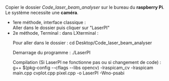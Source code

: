 Copier le dossier <em>Code_laser_beam_analyser</em> sur le bureau du <strong>raspberry Pi</strong>.
Le système necessite une <strong>caméra</strong>.

<ul>
<li>1ere méthode, interface classique :<br/>
Aller dans le dossier puis cliquer sur "LaserPI"</li>



<li>2e méthode, Terminal :
dans LXterminal :

Pour aller dans le dossier :
cd Desktop/Code_laser_beam_analyser

Demarrage du programme :
./LaserPI

Compilation (Si LaserPI ne fonctionne pas ou si changement de code) :
g++ $(pkg-config --cflags --libs opencv) -lraspicam_cv -lraspicam  main.cpp cvplot.cpp pixel.cpp -o LaserPI -Wno-psabi
</li></ul>


